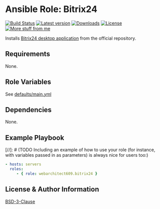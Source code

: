 Ansible Role: Bitrix24
======================

[![Build Status](https://github.com/webarchitect609/ansible-role-bitrix24/actions/workflows/build.yml/badge.svg)](https://github.com/webarchitect609/ansible-role-bitrix24/actions/workflows/build.yml)
[![Latest version](https://img.shields.io/github/v/tag/webarchitect609/ansible-role-bitrix24?sort=semver)](https://github.com/webarchitect609/ansible-role-bitrix24/releases)
[![Downloads](https://img.shields.io/ansible/role/d/37366)](https://galaxy.ansible.com/webarchitect609/bitrix24)
[![License](https://img.shields.io/github/license/webarchitect609/ansible-role-bitrix24)](LICENSE.md)
[![More stuff from me](https://img.shields.io/badge/galaxy-webarchitect609-000)](https://galaxy.ansible.com/ui/standalone/namespaces/7493/)

Installs [Bitrix24 desktop application](https://www.bitrix24.ru/features/desktop.php) from the official repository.

Requirements
------------

None.

Role Variables
--------------

See [defaults/main.yml](defaults/main.yml)

Dependencies
------------

None.

Example Playbook
----------------

[//]: # (TODO Including an example of how to use your role (for instance, with variables passed in as parameters) is 
always nice for users too:)
```yaml
- hosts: servers
  roles:
     - { role: webarchitect609.bitrix24 }
```

License & Author Information
----------------------------

[BSD-3-Clause](LICENSE.md)
